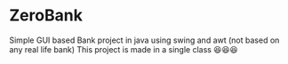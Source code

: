# ZeroBank

Simple GUI based Bank project in java using swing and awt (not based on any real life bank)
This project is made in a single class 😆😆😆
